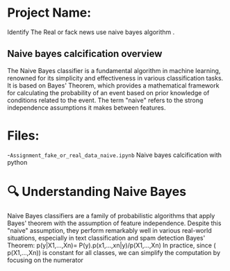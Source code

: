 # Project Name:
Identify The Real or fack news use naive bayes algorithm .

## Naive bayes calcification overview

The Naive Bayes classifier is a fundamental algorithm in machine learning, renowned for its simplicity and effectiveness in 
various classification tasks. It is based on Bayes' Theorem, which provides a mathematical framework for calculating the probability 
of an event based on prior knowledge of conditions 
related to the event. The term "naive" refers to the strong independence assumptions it makes between features.
# Files:
-`Assignment_fake_or_real_data_naive.ipynb` Naive bayes calcification with python
# 🔍 Understanding Naive Bayes
Naive Bayes classifiers are a family of probabilistic algorithms that apply Bayes' theorem with the assumption of feature independence. Despite this "naive" assumption, they perform remarkably well in various real-world situations, especially in text classification and spam detection
 Bayes' Theorem:
 p(y|X1,...,Xn)= P(y).p(x1,...,xn|y)/p(X1,...,Xn)
 In practice, since ( p(X1,...,Xn)) is constant for all classes, we can simplify the computation by focusing on the numerator
